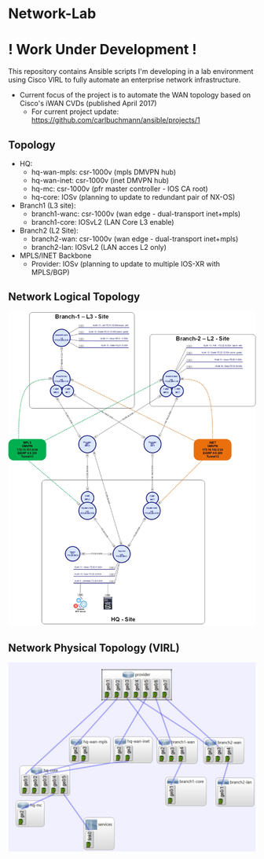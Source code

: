 # Network-Lab
# ! Work Under Development !

This repository contains Ansible scripts I'm developing in a lab environment using Cisco VIRL to fully automate an enterprise network infrastructure.

* Current focus of the project is to automate the WAN topology based on Cisco's iWAN CVDs (published April 2017)
  * For current project update: https://github.com/carlbuchmann/ansible/projects/1

## Topology 

  * HQ:
    * hq-wan-mpls: csr-1000v (mpls DMVPN hub)
    * hq-wan-inet: csr-1000v (inet DMVPN hub)
    * hq-mc: csr-1000v (pfr master controller - IOS CA root)
    * hq-core: IOSv (planning to update to redundant pair of NX-OS)
  * Branch1 (L3 site):
    * branch1-wanc: csr-1000v (wan edge - dual-transport inet+mpls)
    * branch1-core: IOSvL2 (LAN Core L3 enable)
  * Branch2 (L2 Site):
    * branch2-wan: csr-1000v (wan edge - dual-transport inet+mpls)
    * branch2-lan: IOSvL2 (LAN acces L2 only)
  * MPLS/INET Backbone
    * Provider: IOSv (planning to update to multiple IOS-XR with MPLS/BGP)
  

## Network Logical Topology

![Alt text](diagrams/logical_network_topology.jpg?raw=true "Logical Network Topology")


## Network Physical Topology (VIRL)
![Alt text](diagrams/physical_network_topology.jpg?raw=true "Logical Network Topology")
